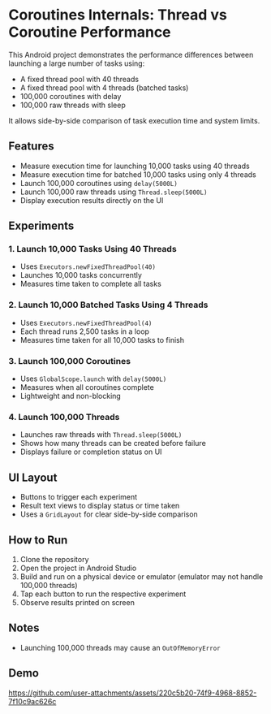 
# Coroutines Internals: Thread vs Coroutine Performance

This Android project demonstrates the performance differences between launching a large number of tasks using:

- A fixed thread pool with 40 threads
- A fixed thread pool with 4 threads (batched tasks)
- 100,000 coroutines with delay
- 100,000 raw threads with sleep

It allows side-by-side comparison of task execution time and system limits.

## Features

- Measure execution time for launching 10,000 tasks using 40 threads
- Measure execution time for batched 10,000 tasks using only 4 threads
- Launch 100,000 coroutines using `delay(5000L)`
- Launch 100,000 raw threads using `Thread.sleep(5000L)`
- Display execution results directly on the UI

## Experiments

### 1. Launch 10,000 Tasks Using 40 Threads

- Uses `Executors.newFixedThreadPool(40)`
- Launches 10,000 tasks concurrently
- Measures time taken to complete all tasks

### 2. Launch 10,000 Batched Tasks Using 4 Threads

- Uses `Executors.newFixedThreadPool(4)`
- Each thread runs 2,500 tasks in a loop
- Measures time taken for all 10,000 tasks to finish

### 3. Launch 100,000 Coroutines

- Uses `GlobalScope.launch` with `delay(5000L)`
- Measures when all coroutines complete
- Lightweight and non-blocking

### 4. Launch 100,000 Threads

- Launches raw threads with `Thread.sleep(5000L)`
- Shows how many threads can be created before failure
- Displays failure or completion status on UI

## UI Layout

- Buttons to trigger each experiment
- Result text views to display status or time taken
- Uses a `GridLayout` for clear side-by-side comparison

## How to Run

1. Clone the repository
2. Open the project in Android Studio
3. Build and run on a physical device or emulator (emulator may not handle 100,000 threads)
4. Tap each button to run the respective experiment
5. Observe results printed on screen

## Notes

- Launching 100,000 threads may cause an `OutOfMemoryError`

## Demo 
https://github.com/user-attachments/assets/220c5b20-74f9-4968-8852-7f10c9ac626c
